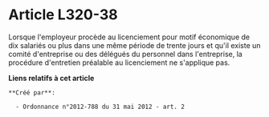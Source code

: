# Article L320-38

Lorsque l'employeur procède au licenciement pour motif économique de dix salariés ou plus dans une même période de trente
jours et qu'il existe un comité d'entreprise ou des délégués du personnel dans l'entreprise, la procédure d'entretien
préalable au licenciement ne s'applique pas.

**Liens relatifs à cet article**

	**Créé par**:

	  - Ordonnance n°2012-788 du 31 mai 2012 - art. 2
